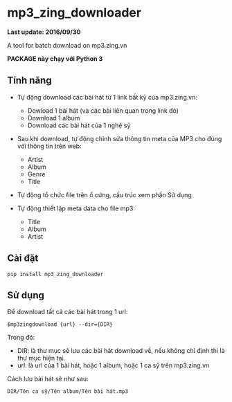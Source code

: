 mp3_zing_downloader
===================

**Last update: 2016/09/30**

A tool for batch download on mp3.zing.vn

**PACKAGE này chạy với Python 3**

Tính năng
---------

* Tự động download các bài hát từ 1 link bất kỳ của mp3.zing.vn:
  
  * Dowload 1 bài hát (và các bài liên quan trong link đó)
  * Download 1 album
  * Download các bài hát của 1 nghệ sỹ
   
* Sau khi download, tự động chỉnh sửa thông tin meta của MP3 cho đúng với thông tin trên web:

  * Artist
  * Album
  * Genre
  * Title

* Tự động tổ chức file trên ổ cứng, cấu trúc xem phần Sử dụng
* Tự động thiết lập meta data cho file mp3:
    * Title
    * Album
    * Artist

Cài đặt
-------

    pip install mp3_zing_downloader

Sử dụng
-------

Để download tất cả các bài hát trong 1 url:

    $mp3zingdownload {url} --dir={DIR}

Trong đó:

* DIR: là thư mục sẽ lưu các bài hát download về, nếu không chỉ định thì là thư mục hiện tại.
* url: là url của 1 bài hát, hoặc 1 album, hoặc 1 ca sỹ trên mp3.zing.vn

Cách lưu bài hát sẽ như sau:

    DIR/Tên ca sỹ/Tên album/Tên bài hát.mp3
    